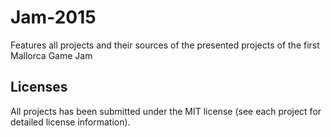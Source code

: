 # Jam-2015
Features all projects and their sources of the presented projects of the first Mallorca Game Jam

## Licenses

All projects has been submitted under the MIT license (see each project for detailed license information).
